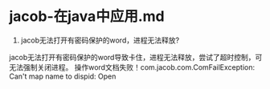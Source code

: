 # jacob-在java中应用.md


1. jacob无法打开有密码保护的word，进程无法释放?

jacob无法打开有密码保护的word导致卡住，进程无法释放，尝试了超时控制，可无法强制关闭进程。
操作word文档失败！com.jacob.com.ComFailException: Can't map name to dispid: Open